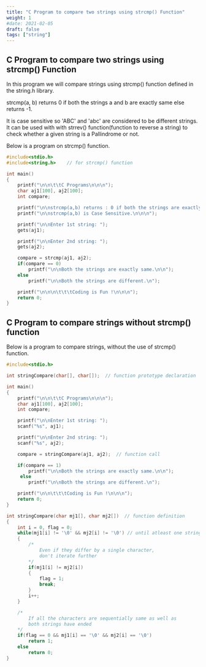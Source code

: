 ```yaml
---
title: "C Program to compare two strings using strcmp() Function"
weight: 1
#date: 2021-02-05
draft: false
tags: ["string"]
---
```


## C Program to compare two strings using strcmp() Function

In this program we will compare strings using strcmp() function defined in the string.h library.

strcmp(a, b) returns 0 if both the strings a and b are exactly same else returns -1.

It is case sensitive so 'ABC' and 'abc' are considered to be different strings. It can be used with with strrev() function(function to reverse a string) to check whether a given string is a Pallindrome or not.

Below is a program on strcmp() function.

```c
#include<stdio.h>
#include<string.h>    // for strcmp() function

int main()
{
    printf("\n\n\t\tC Programs\n\n\n");
    char aj1[100], aj2[100];
    int compare;

    printf("\n\nstrcmp(a,b) returns : 0 if both the strings are exactly same and -1 otherwise.\n\n\n");
    printf("\n\nstrcmp(a,b) is Case Sensitive.\n\n\n");

    printf("\n\nEnter 1st string: ");
    gets(aj1);

    printf("\n\nEnter 2nd string: ");
    gets(aj2);

    compare = strcmp(aj1, aj2);
    if(compare == 0)
        printf("\n\nBoth the strings are exactly same.\n\n");
    else
        printf("\n\nBoth the strings are different.\n");

    printf("\n\n\n\t\t\tCoding is Fun !\n\n\n");
    return 0;
}
```

## C Program to compare strings without strcmp() function

Below is a program to compare strings, without the use of strcmp() function.

```c
#include<stdio.h>

int stringCompare(char[], char[]);  // function prototype declaration

int main()
{
    printf("\n\n\t\tC Programs\n\n\n");
    char aj1[100], aj2[100];
    int compare;

    printf("\n\nEnter 1st string: ");
    scanf("%s", aj1);

    printf("\n\nEnter 2nd string: ");
    scanf("%s", aj2);

    compare = stringCompare(aj1, aj2);  // function call

    if(compare == 1)
        printf("\n\nBoth the strings are exactly same.\n\n");
     else
        printf("\n\nBoth the strings are different.\n");

    printf("\n\n\t\t\tCoding is Fun !\n\n\n");
    return 0;
}

int stringCompare(char mj1[], char mj2[])  // function definition
{
    int i = 0, flag = 0;
    while(mj1[i] != '\0' && mj2[i] != '\0') // until atleast one string ends
    {
        /*
            Even if they differ by a single character,
            don't iterate further
        */
        if(mj1[i] != mj2[i])
        {
            flag = 1;
            break;
        }
        i++;
    }

    /*
        If all the characters are sequentially same as well as
        both strings have ended
    */
    if(flag == 0 && mj1[i] == '\0' && mj2[i] == '\0')
        return 1;
    else
        return 0;
}
```
